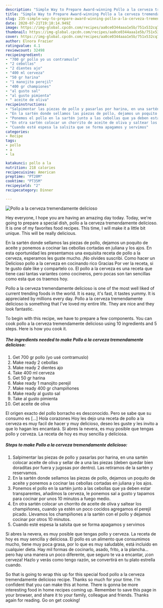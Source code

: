 ```yaml
---
description: "Simple Way to Prepare Award-winning Pollo a la cerveza tremendamente delicioso"
title: "Simple Way to Prepare Award-winning Pollo a la cerveza tremendamente delicioso"
slug: 235-simple-way-to-prepare-award-winning-pollo-a-la-cerveza-tremendamente-delicioso
date: 2020-07-21T19:10:14.949Z
image: https://img-global.cpcdn.com/recipes/aa0ce0344aaa1e5b/751x532cq70/pollo-a-la-cerveza-tremendamente-delicioso-foto-principal.jpg
thumbnail: https://img-global.cpcdn.com/recipes/aa0ce0344aaa1e5b/751x532cq70/pollo-a-la-cerveza-tremendamente-delicioso-foto-principal.jpg
cover: https://img-global.cpcdn.com/recipes/aa0ce0344aaa1e5b/751x532cq70/pollo-a-la-cerveza-tremendamente-delicioso-foto-principal.jpg
author: Elnora Frazier
ratingvalue: 4.1
reviewcount: 32498
recipeingredient:
- "700 gr pollo yo us contramuslo"
- "2 cebollas"
- "2 dientes ajo"
- "400 ml cerveza"
- "50 gr harina"
- "1 manojito perejil"
- "400 gr championes"
- "al gusto sal"
- "al gusto pimienta"
- " aceite de oliva"
recipeinstructions:
- "Salpimentar las piezas de pollo y pasarlas por harina, en una sartén colocar aceite de oliva y sellar de a una las piezas (deben quedar bien doraditas por fuera y jugosas por dentro). Las retiramos de la sartén y reservamos."
- "En la sartén donde sellamos las piezas de pollo, dejamos un poquito de aceite y ponemos a cocinar las cebollas cortadas en juliana y los ajos."
- "Ponemos el pollo en la sartén junto a las cebollas que ya deben estar transparentes, añadimos la cerveza, le ponemos sal a gusto y tapamos para cocinar por unos 10 minutos a fuego medio."
- "En otra sartén colocar un chorrito de aceite de oliva y saltear los champiñones, cuando ya estén un poco cocidos agregamos el perejil picado. Llevamos los champiñones a la sartén con el pollo y dejamos cocinar por otros 10 minutos."
- "Cuando esté espesa la salsita que se forma apagamos y servimos"
categories:
- Recipe
tags:
- pollo
- a
- la

katakunci: pollo a la 
nutrition: 218 calories
recipecuisine: American
preptime: "PT20M"
cooktime: "PT35M"
recipeyield: "2"
recipecategory: Dinner

---
```



![Pollo a la cerveza tremendamente delicioso](https://img-global.cpcdn.com/recipes/aa0ce0344aaa1e5b/751x532cq70/pollo-a-la-cerveza-tremendamente-delicioso-foto-principal.jpg)

Hey everyone, I hope you are having an amazing day today. Today, we're going to prepare a special dish, pollo a la cerveza tremendamente delicioso. It is one of my favorites food recipes. This time, I will make it a little bit unique. This will be really delicious.

En la sartén donde sellamos las piezas de pollo, dejamos un poquito de aceite y ponemos a cocinar las cebollas cortadas en juliana y los ajos. En esta oportunidad les presentamos una exquisita receta de pollo a la cerveza, esperamos les guste mucho. ¡No olvides suscribi. Como hacer un Delicioso pollo a la cerveza en cocinando rico Gracias Por ver la receta, si te gusto dale like y compartelo co. El pollo a la cerveza es una receta que tiene casi tantas variantes como cocineros, pero pocas son tan sencillas como esta que os traemos hoy.

Pollo a la cerveza tremendamente delicioso is one of the most well liked of current trending foods in the world. It is easy, it's fast, it tastes yummy. It is appreciated by millions every day. Pollo a la cerveza tremendamente delicioso is something that I've loved my entire life. They are nice and they look fantastic.


To begin with this recipe, we have to prepare a few components. You can cook pollo a la cerveza tremendamente delicioso using 10 ingredients and 5 steps. Here is how you cook it.

<!--inarticleads1-->

##### The ingredients needed to make Pollo a la cerveza tremendamente delicioso:

1. Get 700 gr pollo (yo usé contramuslo)
1. Make ready 2 cebollas
1. Make ready 2 dientes ajo
1. Take 400 ml cerveza
1. Get 50 gr harina
1. Make ready 1 manojito perejil
1. Make ready 400 gr champiñones
1. Make ready al gusto sal
1. Take al gusto pimienta
1. Get  aceite de oliva


El origen exacto del pollo borracho es desconocido. Pero se sabe que su consumo es […] Hola corazones Hoy les dejo una receta de pollo a la cerveza es muy facil de hacer y muy delicioso, deseo les guste y les invito a que lo hagan les encantará. Si abres la nevera, es muy posible que tengas pollo y cerveza. La receta de hoy es muy sencilla y deliciosa. 

<!--inarticleads2-->

##### Steps to make Pollo a la cerveza tremendamente delicioso:

1. Salpimentar las piezas de pollo y pasarlas por harina, en una sartén colocar aceite de oliva y sellar de a una las piezas (deben quedar bien doraditas por fuera y jugosas por dentro). Las retiramos de la sartén y reservamos.
1. En la sartén donde sellamos las piezas de pollo, dejamos un poquito de aceite y ponemos a cocinar las cebollas cortadas en juliana y los ajos.
1. Ponemos el pollo en la sartén junto a las cebollas que ya deben estar transparentes, añadimos la cerveza, le ponemos sal a gusto y tapamos para cocinar por unos 10 minutos a fuego medio.
1. En otra sartén colocar un chorrito de aceite de oliva y saltear los champiñones, cuando ya estén un poco cocidos agregamos el perejil picado. Llevamos los champiñones a la sartén con el pollo y dejamos cocinar por otros 10 minutos.
1. Cuando esté espesa la salsita que se forma apagamos y servimos


Si abres la nevera, es muy posible que tengas pollo y cerveza. La receta de hoy es muy sencilla y deliciosa. El pollo es un alimento que consumimos mucho, tiene muy poca grasa, por lo que es muy saludable, está incluido en cualquier dieta. Hay mil formas de cocinarlo, asado, frito, a la plancha… pero hay una manera un poco diferente, que seguro te va a encantar, ¡con cerveza! Hazlo y verás como tengo razón, se convertirá en tu plato estrella cuando. 

So that is going to wrap this up for this special food pollo a la cerveza tremendamente delicioso recipe. Thanks so much for your time. I'm confident that you can make this at home. There is gonna be more interesting food in home recipes coming up. Remember to save this page in your browser, and share it to your family, colleague and friends. Thanks again for reading. Go on get cooking!
